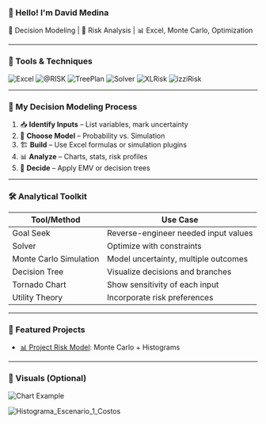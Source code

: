 ### 👋 Hello! I'm David Medina
🎯 Decision Modeling | 🧮 Risk Analysis | 📊 Excel, Monte Carlo, Optimization

---

### 🧰 Tools & Techniques
![Excel](https://img.shields.io/badge/Excel-Modeling-217346?logo=microsoft-excel&logoColor=white)
![@RISK](https://img.shields.io/badge/@RISK-Simulation-8A2BE2)
![TreePlan](https://img.shields.io/badge/TreePlan-Decision_Tree-00CED1)
![Solver](https://img.shields.io/badge/Solver-Optimization-FFD700)
![XLRisk](https://img.shields.io/badge/XLRisk-Monte_Carlo-B22222)
![izziRisk](https://img.shields.io/badge/izziRisk-Risk_Analysis-005BA1)

---

### 🔄 My Decision Modeling Process

1. 📥 **Identify Inputs** – List variables, mark uncertainty
2. 🧠 **Choose Model** – Probability vs. Simulation
3. 🏗️ **Build** – Use Excel formulas or simulation plugins
4. 📊 **Analyze** – Charts, stats, risk profiles
5. 🧾 **Decide** – Apply EMV or decision trees

---

### 🛠️ Analytical Toolkit

| Tool/Method             | Use Case                              |
|-------------------------|----------------------------------------|
| Goal Seek               | Reverse-engineer needed input values   |
| Solver                  | Optimize with constraints              |
| Monte Carlo Simulation  | Model uncertainty, multiple outcomes   |
| Decision Tree           | Visualize decisions and branches       |
| Tornado Chart           | Show sensitivity of each input         |
| Utility Theory          | Incorporate risk preferences           |

---

### 📁 Featured Projects

- [📊 Project Risk Model](#): Monte Carlo + Histograms

---

### 📸 Visuals (Optional)

![Chart Example](assets/tornado_chart.png)


![Histograma_Escenario_1_Costos](https://github.com/user-attachments/assets/c6cb8547-4b46-4b86-a94a-db62638c8bc7)
